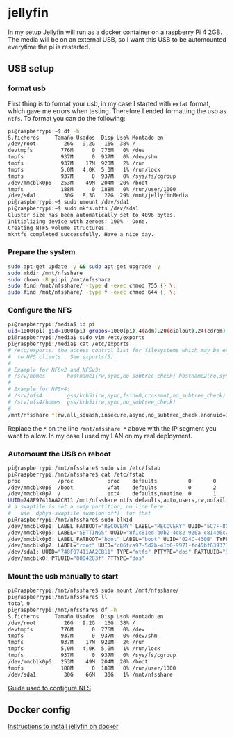 # jellyfin

In my setup Jellyfin will run as a docker container on a raspberry Pi 4 2GB. The media will be on an external USB, so I want this USB to be automounted everytime the pi is restarted.

## USB setup

### format usb

First thing is to format your usb, in my case I started with  `exfat` format, which gave me errors when testing. Therefore I ended formatting the usb as `ntfs`. To format you can do the following:

```bash
pi@raspberrypi:~$ df -h
S.ficheros     Tamaño Usados  Disp Uso% Montado en
/dev/root         26G   9,2G   16G  38% /
devtmpfs         776M      0  776M   0% /dev
tmpfs            937M      0  937M   0% /dev/shm
tmpfs            937M    17M  920M   2% /run
tmpfs            5,0M   4,0K  5,0M   1% /run/lock
tmpfs            937M      0  937M   0% /sys/fs/cgroup
/dev/mmcblk0p6   253M    49M  204M  20% /boot
tmpfs            188M      0  188M   0% /run/user/1000
/dev/sda1         30G   8,3G   22G  29% /mnt/jellyfinMedia
pi@raspberrypi:~$ sudo umount /dev/sda1
pi@raspberrypi:~$ sudo mkfs.ntfs /dev/sda1
Cluster size has been automatically set to 4096 bytes.
Initializing device with zeroes: 100% - Done.
Creating NTFS volume structures.
mkntfs completed successfully. Have a nice day.
```

### Prepare the system

```bash
sudo apt-get update -y && sudo apt-get upgrade -y
sudo mkdir /mnt/nfsshare
sudo chown -R pi:pi /mnt/nfsshare
sudo find /mnt/nfsshare/ -type d -exec chmod 755 {} \;
sudo find /mnt/nfsshare/ -type f -exec chmod 644 {} \;
```

### Configure the NFS

```bash
pi@raspberrypi:/media$ id pi
uid=1000(pi) gid=1000(pi) grupos=1000(pi),4(adm),20(dialout),24(cdrom),27(sudo),29(audio),44(video),46(plugdev),60(games),100(users),105(input),109(netdev),999(spi),998(i2c),997(gpio),995(docker)
pi@raspberrypi:/media$ sudo vim /etc/exports
pi@raspberrypi:/media$ cat /etc/exports
# /etc/exports: the access control list for filesystems which may be exported
#  to NFS clients.  See exports(5).
#
# Example for NFSv2 and NFSv3:
# /srv/homes       hostname1(rw,sync,no_subtree_check) hostname2(ro,sync,no_subtree_check)
#
# Example for NFSv4:
# /srv/nfs4        gss/krb5i(rw,sync,fsid=0,crossmnt,no_subtree_check)
# /srv/nfs4/homes  gss/krb5i(rw,sync,no_subtree_check)
#
/mnt/nfsshare *(rw,all_squash,insecure,async,no_subtree_check,anonuid=1000,anongid=1000)
```

Replace the `*` on the line `/mnt/nfsshare *` above with the IP segment you want to allow. In my case I used my LAN on my real deployment.

### Automount the USB on reboot

```bash
pi@raspberrypi:/mnt/nfsshare$ sudo vim /etc/fstab
pi@raspberrypi:/mnt/nfsshare$ cat /etc/fstab
proc            /proc           proc    defaults          0       0
/dev/mmcblk0p6  /boot           vfat    defaults          0       2
/dev/mmcblk0p7  /               ext4    defaults,noatime  0       1
UUID=748F97411AA2CB11 /mnt/nfsshare ntfs defaults,auto,users,rw,nofail,umask=000 0 0
# a swapfile is not a swap partition, no line here
#   use  dphys-swapfile swap[on|off]  for that
pi@raspberrypi:/mnt/nfsshare$ sudo blkid
/dev/mmcblk0p1: LABEL_FATBOOT="RECOVERY" LABEL="RECOVERY" UUID="5C7F-80DB" TYPE="vfat" PARTUUID="0004283f-01"
/dev/mmcblk0p5: LABEL="SETTINGS" UUID="8f1c81ed-b0b2-4c82-920a-c814e6c2ae7b" TYPE="ext4" PARTUUID="0004283f-05"
/dev/mmcblk0p6: LABEL_FATBOOT="boot" LABEL="boot" UUID="024C-430B" TYPE="vfat" PARTUUID="0004283f-06"
/dev/mmcblk0p7: LABEL="root" UUID="c06fca97-5d2b-41b6-9971-fc45bf639373" TYPE="ext4" PARTUUID="0004283f-07"
/dev/sda1: UUID="748F97411AA2CB11" TYPE="ntfs" PTTYPE="dos" PARTUUID="971c36c6-01"
/dev/mmcblk0: PTUUID="0004283f" PTTYPE="dos"
```

### Mount the usb manually to start

```bash
pi@raspberrypi:/mnt/nfsshare$ sudo mount /mnt/nfsshare/
pi@raspberrypi:/mnt/nfsshare$ ll
total 0
pi@raspberrypi:/mnt/nfsshare$ df -h
S.ficheros     Tamaño Usados  Disp Uso% Montado en
/dev/root         26G   9,2G   16G  38% /
devtmpfs         776M      0  776M   0% /dev
tmpfs            937M      0  937M   0% /dev/shm
tmpfs            937M    17M  920M   2% /run
tmpfs            5,0M   4,0K  5,0M   1% /run/lock
tmpfs            937M      0  937M   0% /sys/fs/cgroup
/dev/mmcblk0p6   253M    49M  204M  20% /boot
tmpfs            188M      0  188M   0% /run/user/1000
/dev/sda1         30G    66M   30G   1% /mnt/nfsshare
```

[Guide used to configure NFS](https://pimylifeup.com/raspberry-pi-nfs/)

## Docker config

[Instructions to install jellyfin on docker](https://jellyfin.org/docs/general/administration/installing.html#docker)

